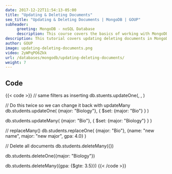 ```yaml
---
date: 2017-12-22T11:54:13-05:00
title: "Updating & Deleting Documents"
seo_title: "Updating & Deleting Documents | MongoDB | GOUP"
subheader:
     greeting: MongoDB - noSQL Database
     description: This course covers the basics of working with MongoDB. Work your way through the videos/articles and I'll teach you everything you need to know to interact with Mongo's flexible document database management system and create powerful document databases!
description: This tutorial covers updating deleting documents in MongoDB.
author: GOUP
image: updating-deleting-documents.png
video: 2yWPqPO6Zkk
url: /databases/mongodb/updating-deleting-documents/
weight: 7
---
```


## Code

{{< code >}}
// same filters as inserting
db.stuents.updateOne(<filter>, <update>, <options>)

// Do this twice so we can change it back with updateMany
db.students.updateOne(
     {major: "Biology"},
     {
       $set:
          {major: "Bio"}
     }
)

db.students.updateMany(
     {major: "Bio"},
     {
       $set:
          {major: "Biology"}
     }
)

// replaceMany()
db.students.replaceOne(
     {major: "Bio"},
     {name: "new name", major: "new major", gpa: 4.0}
)

// Delete all documents
db.students.deleteMany({})

db.students.deleteOne({major: "Biology"})

db.students.deleteMany({gpa: {$gte: 3.5}})
{{< /code >}}

